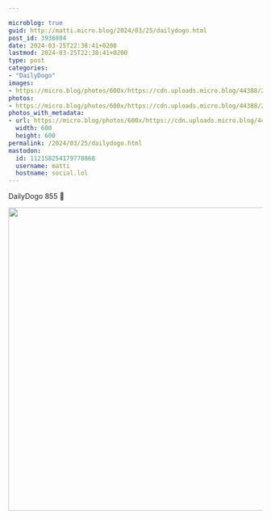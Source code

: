 ```yaml
---

microblog: true
guid: http://matti.micro.blog/2024/03/25/dailydogo.html
post_id: 3936884
date: 2024-03-25T22:38:41+0200
lastmod: 2024-03-25T22:38:41+0200
type: post
categories:
- "DailyDogo"
images:
- https://micro.blog/photos/600x/https://cdn.uploads.micro.blog/44388/2024/8397a63752e44c82979ef2904a6bc3cb.jpg
photos:
- https://micro.blog/photos/600x/https://cdn.uploads.micro.blog/44388/2024/8397a63752e44c82979ef2904a6bc3cb.jpg
photos_with_metadata:
- url: https://micro.blog/photos/600x/https://cdn.uploads.micro.blog/44388/2024/8397a63752e44c82979ef2904a6bc3cb.jpg
  width: 600
  height: 600
permalink: /2024/03/25/dailydogo.html
mastodon:
  id: 112158254179778868
  username: matti
  hostname: social.lol
---
```

DailyDogo 855 🐶

<img src="https://micro.blog/photos/600x/https://blog.martin-haehnel.de/uploads/2024/8397a63752e44c82979ef2904a6bc3cb.jpg" width="600" height="600" alt="" />
